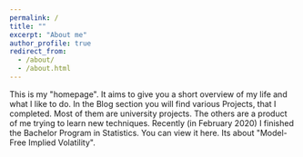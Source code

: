 ```yaml
---
permalink: /
title: ""
excerpt: "About me"
author_profile: true
redirect_from: 
  - /about/
  - /about.html
---
```


This is my "homepage". It aims to give you a short overview of my life and what I like to do. In the Blog section you will find various Projects, that I completed. Most of them are university projects. The others are a product of me trying to learn new techniques.
Recently (in February 2020) I finished the Bachelor Program in Statistics. You can view it here. Its about "Model-Free Implied Volatility".

